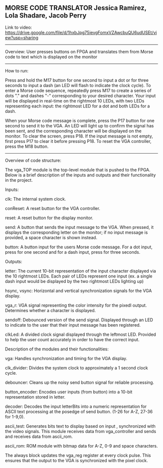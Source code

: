 MORSE CODE TRANSLATOR
Jessica Ramirez, Lola Shadare, Jacob Perry
-------------------------------------------
Link to video: https://drive.google.com/file/d/1hxbJpg75ievgFomxVZAwcbuQU6udUSEt/view?usp=sharing

-----------------------------------------------------------------------------------------------------------------------------------

Overview: User presses buttons on FPGA and translates them from Morse code to text which is displayed on the monitor

----------------------------------------------------------------------------------------------------------------------------------

How to run: 

Press and hold the M17 button for one second to input a dot or for three seconds to input a dash (an LED will flash to indicate the clock cycle). To enter a Morse code sequence, repeatedly press M17 to create a series of dots "." and dashes "-" corresponding to your desired character. Your input will be displayed in real-time on the rightmost 10 LEDs, with two LEDs representing each input: the rightmost LED for a dot and both LEDs for a dash.

When your Morse code message is complete, press the P17 button for one second to send it to the VGA. An LED will light up to confirm the signal has been sent, and the corresponding character will be displayed on the monitor. To clear the screen, press P18. If the input message is not empty, first press P17 to clear it before pressing P18. To reset the VGA controller, press the M18 button.

----------------------------------------------------------------------------------------------------------------------------------

Overview of code structure:

The vga_TOP module is the top-level module that is pushed to the FPGA. Below is a brief description of the inputs and outputs and their functionality in the project.

Inputs:

  clk: The internal system clock. 

  conReset: A reset button for the VGA controller.
  
  reset: A reset button for the display monitor.
  
  send: A button that sends the input message to the VGA. When pressed, it displays the corresponding letter on the monitor; if no input message is provided, a space character is shown instead.
  
  button: A button input for the users Morse code message. For a dot input, press for one second and for a dash input, press for three seconds.
 
Outputs:
  
  letter: The current 10-bit representation of the input character displayed via the 10 rightmost LEDs. Each pair of LEDs represent one input (ex. a single dash input would be displayed by the two rightmost LEDs lighting up)
  
  hsync, vsync: Horizontal and vertical synchronization signals for the VGA display.
  
  vga_r: VGA signal representing the color intensity for the pixedl output. Determines whether a character is displayed.
  
  sendoff: Debounced version of the send signal. Displayed through an LED to indicate to the user that their input message has been registered.
  
  clkLed: A divided clock signal displayed through the leftmost LED. Provided to help the user count accurately in order to have the correct input.

Description of the modules and their functionalities:
  
  vga: Handles synchronization and timing for the VGA display.
  
  clk_divider: Divides the system clock to approximately a 1 second clock cycle.
  
  debouncer: Cleans up the noisy send button signal for reliable processing. 
  
  button_encoder: Encodes user inputs (from button) into a 10-bit representation stored in letter.
  
  decoder: Decodes the input letterBits into a numeric representation for ASCII text processing at the posedge of send button. (1-26 for A-Z, 27-36 for 1-9,0).
  
  ascii_test: Generates bits text to display based on input , synchronized with the video signals. This module receives data from vga_controller and sends and receives data from ascii_rom.
  
  ascii_rom: ROM module with bitmap data for A-Z, 0-9 and space characters.
  
  The always block updates the vga_reg register at every clock pulse. This ensures that the output to the VGA is synchronized with the pixel clock.

